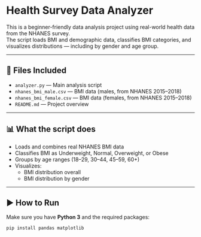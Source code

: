 # Health Survey Data Analyzer 

This is a beginner-friendly data analysis project using real-world health data from the NHANES survey.  
The script loads BMI and demographic data, classifies BMI categories, and visualizes distributions — including by gender and age group.

---

## 📁 Files Included

- `analyzer.py` — Main analysis script
- `nhanes_bmi_male.csv` — BMI data (males, from NHANES 2015–2018)
- `nhanes_bmi_female.csv` — BMI data (females, from NHANES 2015–2018)
- `README.md` — Project overview

---

## 📊 What the script does

- Loads and combines real NHANES BMI data
- Classifies BMI as Underweight, Normal, Overweight, or Obese
- Groups by age ranges (18–29, 30–44, 45–59, 60+)
- Visualizes:
  - BMI distribution overall
  - BMI distribution by gender

---

## ▶️ How to Run

Make sure you have **Python 3** and the required packages:

```bash
pip install pandas matplotlib

